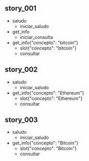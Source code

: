 ## story_001
* saludo
  - iniciar_saludo
* get_info
  - iniciar_consulta
* get_info{"concepto": "bitcoin"}
  - slot{"concepto": "bitcoin"}
  - consultar

## story_002
* saludo
  - iniciar_saludo
* get_info{"concepto": "Ethereum"}
  - slot{"concepto": "Ethereum"}
  - consultar

## story_003
* saludo
	- iniciar_saludo
* get_info{"concepto": "Bitcoin"}
	- slot{"concepto": "Bitcoin"}
	- consultar